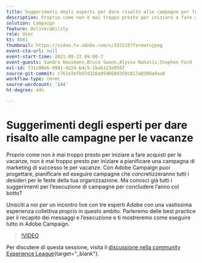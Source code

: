 ```yaml
---
title: Suggerimenti degli esperti per dare risalto alle campagne per le vacanze
description: Proprio come non è mai troppo presto per iniziare a fare acquisti per le vacanze, non è mai troppo presto per iniziare a pianificare una campagna di marketing di successo le per vacanze. Con Adobe Campaign puoi progettare, pianificare ed eseguire campagne che concretizzeranno tutti i desideri per le feste della tua organizzazione. Ma conosci già tutti i suggerimenti per l’esecuzione di campagne per concludere l’anno col botto? Unisciti a noi per un incontro live con tre esperti Adobe con una vastissima esperienza collettiva proprio in questo ambito. Parleremo delle best practice per il recapito dei messaggi e l’esecuzione e ti mostreremo come eseguire tutto in Adobe Campaign.
solution: Campaign
feature: Deliverability
role: User
kt: 8581
thumbnail: https://video.tv.adobe.com/v/337219?format=jpeg
event-cta-url: null
event-start-time: 2021-09-22 09:00-7
event-guests: Sandra Hausmann,Bruce Swann,Alyssa Nahatis,Stephen Ford
exl-id: f31c00e6-0981-4224-b4c5-1bab123e9587
source-git-commit: c761e3efb97d326a059660d359c817a8308a9aa0
workflow-type: tm+mt
source-wordcount: '244'
ht-degree: 44%

---
```


# Suggerimenti degli esperti per dare risalto alle campagne per le vacanze

Proprio come non è mai troppo presto per iniziare a fare acquisti per le vacanze, non è mai troppo presto per iniziare a pianificare una campagna di marketing di successo le per vacanze. Con Adobe Campaign puoi progettare, pianificare ed eseguire campagne che concretizzeranno tutti i desideri per le feste della tua organizzazione. Ma conosci già tutti i suggerimenti per l’esecuzione di campagne per concludere l’anno col botto?

Unisciti a noi per un incontro live con tre esperti Adobe con una vastissima esperienza collettiva proprio in questo ambito. Parleremo delle best practice per il recapito dei messaggi e l’esecuzione e ti mostreremo come eseguire tutto in Adobe Campaign.

>[!VIDEO](https://video.tv.adobe.com/v/337219/?quality=12&learn=on)

Per discutere di questa sessione, visita il [discussione nella community Experience League](https://experienceleaguecommunities.adobe.com/t5/adobe-campaign-classic/questions-and-discussion-for-experience-league-live-ep-3-expert/td-p/425205){target="_blank"}.

